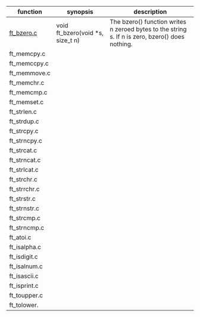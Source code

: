 function        | synopsis       |                                  description
----------------|---------------------------------------------|--------------------
[ft_bzero.c ](https://github.com/rvsrudik/libft/blob/master/ft_bzero.c)     | void  ft_bzero(void *s, size_t n)           | The bzero() function writes n zeroed bytes to the string s.  If n is zero, bzero() does nothing.
ft_memcpy.c     | 
ft_memccpy.c    | 
ft_memmove.c    | 
ft_memchr.c     | 
ft_memcmp.c     | 
ft_memset.c     | 
ft_strlen.c     | 
ft_strdup.c     | 
ft_strcpy.c     |
ft_strncpy.c    |
ft_strcat.c     |
ft_strncat.c    |
ft_strlcat.c    |
ft_strchr.c     |
ft_strrchr.c    |
ft_strstr.c     |
ft_strnstr.c    |
ft_strcmp.c     |
ft_strncmp.c    |
ft_atoi.c       |
ft_isalpha.c    |
ft_isdigit.c    |
ft_isalnum.c    |
ft_isascii.c    |
ft_isprint.c    |
ft_toupper.c    |
ft_tolower.     |



